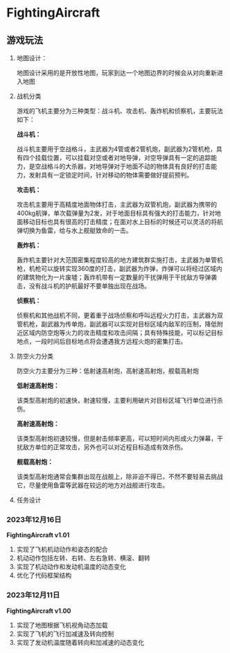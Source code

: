 # FightingAircraft

## 游戏玩法

1. 地图设计：

   地图设计采用的是开放性地图，玩家到达一个地图边界的时候会从对向重新进入地图
2. 战机分类

   游戏的飞机主要分为三种类型：战斗机、攻击机、轰炸机和侦察机，主要玩法如下：

   **战斗机：**

   战斗机主要用于空战格斗，主武器为4管或者2管机炮，副武器为2管机枪，具有四个挂载位置，可以挂载对空或者对地导弹，对空导弹具有一定的追踪能力，是空战格斗的大杀器，对地导弹对于地面不动的物体具有良好的打击能力，发射具有一定锁定时间，针对移动的物体需要做好提前预判。

   **攻击机：**

   攻击机主要用于高精度地面物体打击，主武器为双管机炮，副武器为携带的400kg航弹，单次载弹量为2发，对于地面目标具有强大的打击能力，针对地面移动目标也具有很高的打击精度；在面对水上目标的时候还可以灵活的将航弹切换为鱼雷，给与水上舰艇致命的一击。

   **轰炸机：**

   轰炸机主要针对大范围密集程度较高的地方建筑群实施打击，主武器为单管机枪，机枪可以旋转实现360度的打击，副武器为炸弹，炸弹可以将经过区域内的建筑物化为一片废墟；轰炸机带有一定数量的干扰弹用于干扰敌方导弹袭击，没有战斗机的护航最好不要单独出现在战场。

   **侦察机：**

   侦察机和其他战机不同，更着重于战场侦察和呼叫远程火力打击，主武器为双管机枪，副武器为传单炮，副武器可以实现对目标区域内敌军的压制，降低附近区域内防空炮等火力的攻击精度和攻击间隔；具有特殊技能，可以标记目标地点，一段时间后目标地点将会遭遇我方远程火炮的密集打击。
3. 防空火力分类

   防空火力主要分为三种：低射速高射炮，高射速高射炮，舰载高射炮

   **低射速高射炮：**

   该类型高射炮的初速快，射速较慢，主要利用破片对目标区域飞行单位进行杀伤。

   **高射速高射炮：**

   该类型高射炮初速较慢，但是射击频率更高，可以短时间内形成火力弹幕，干扰敌方单位的正常攻击，另外也可以对近程目标造成有效杀伤。

   **舰载高射炮：**

   该类型高射炮通常会集群出现在战舰上，除非迫不得已，不然不要轻易去挑战它，尽量使用鱼雷等武器在较远的地方对战舰进行攻击。
4. 任务设计

    


### 2023年12月16日

**FightingAircraft v1.01**

1. 实现了飞机机动动作和姿态的配合
2. 机动动作包括左转、右转、左右急转、横滚、翻转
3. 实现了机动动作和发动机温度的动态变化
4. 优化了代码框架结构

### 2023年12月11日

**FightingAircraft v1.00**

1. 实现了地图根据飞机视角动态加载
2. 实现了飞机的飞行加减速及转向控制
3. 实现了发动机温度随着转向和加减速的动态变化
